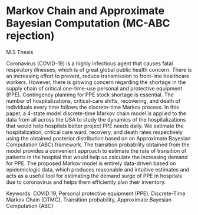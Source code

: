 # Markov Chain and Approximate Bayesian Computation (MC-ABC rejection)

M.S Thesis

Coronavirus (COVID-19) is a highly infectious agent that causes fatal respiratory illnesses, which is of great global public health concern. There is an increasing effort to prevent, reduce transmission to front-line healthcare workers. However, there is growing concern regarding the shortage in the supply chain of critical one-time-use personal and protective equipment (PPE). Contingency planning for PPE stock shortage is essential. The number of hospitalizations, critical-care shifts, recovering, and death of individuals every time follows the discrete-time Markov process. In this paper, a 4-state model discrete-time Markov chain model is applied to the data from all across the USA to study the dynamics of the hospitalizations that would help hospitals better project PPE needs daily. We estimate the hospitalization, critical care ward, recovery, and death rates respectively using the obtained posterior distribution based on an Approximate Bayesian Computation (ABC) framework. The transition probability obtained from the model provides a convenient approach to estimate the rate of transition of patients in the hospital that would help us calculate the increasing demand for PPE. The proposed Markov model is entirely data-driven based on epidemiologic data, which produces reasonable and intuitive estimates and acts as a useful tool for estimating the demand surge of PPE in hospitals due to coronavirus and helps them efficiently plan their inventory.
 
Keywords: COVID 19, Personal protective equipment (PPE), Discrete-Time Markov Chain (DTMC), Transition probability, Approximate Bayesian Computation (ABC)

